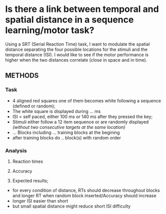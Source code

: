 # Is there a link between temporal and spatial distance in a sequence learning/motor task?

Using a SRT (Serial Reaction Time) task, I want to modulate the spatial distance separating the four possible locations for the stimuli and the temporal distance (ISI). I would like to see if the motor performance is higher when the two distances correlate (close in space and in time).

## METHODS

### Task
- 4 aligned red squares one of them becomes white following a sequence (defined or random);
- The white square is displayed during ... ms
- ISI = self paced, either 100 ms or 140 ms after they pressed the key;
- Stimuli either follow a 12 item sequence or are randomly displayed *(without two consecutive targets at the same location)*
- ... Blocks including ... training blocks at the begining
- after training blocks do .. block(s) with random order

### Analysis

1. Reaction times

2. Accuracy
3. Expected results;
- for every condition of distance, RTs should decrease throughout blocks and longer RT when random block inserted/Accuracy should increase
- longer ISI easier than short
- but small spatial distance might reduce short ISI difficulty
